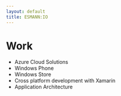 ```yaml
---
layout: default
title: ESMANN:IO
---
```


<div class="post">
	<h1 class="pageTitle">Work</h1>
	<p class="intro"> </p>
	<ul>
		<li>Azure Cloud Solutions</li>
  		<li>Windows Phone</li>
  		<li>Windows Store</li>
  		<li>Cross platform development with Xamarin</li>
  		<li>Application Architecture</li>
  	</ul>
</div>
